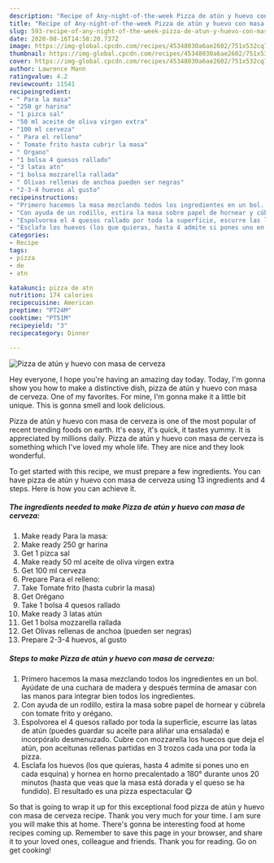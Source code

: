 ```yaml
---
description: "Recipe of Any-night-of-the-week Pizza de atún y huevo con masa de cerveza"
title: "Recipe of Any-night-of-the-week Pizza de atún y huevo con masa de cerveza"
slug: 593-recipe-of-any-night-of-the-week-pizza-de-atun-y-huevo-con-masa-de-cerveza
date: 2020-08-16T14:58:20.737Z
image: https://img-global.cpcdn.com/recipes/45348030a6ae2602/751x532cq70/pizza-de-atun-y-huevo-con-masa-de-cerveza-foto-principal.jpg
thumbnail: https://img-global.cpcdn.com/recipes/45348030a6ae2602/751x532cq70/pizza-de-atun-y-huevo-con-masa-de-cerveza-foto-principal.jpg
cover: https://img-global.cpcdn.com/recipes/45348030a6ae2602/751x532cq70/pizza-de-atun-y-huevo-con-masa-de-cerveza-foto-principal.jpg
author: Lawrence Mann
ratingvalue: 4.2
reviewcount: 11541
recipeingredient:
- " Para la masa"
- "250 gr harina"
- "1 pizca sal"
- "50 ml aceite de oliva virgen extra"
- "100 ml cerveza"
- " Para el relleno"
- " Tomate frito hasta cubrir la masa"
- " Organo"
- "1 bolsa 4 quesos rallado"
- "3 latas atn"
- "1 bolsa mozzarella rallada"
- " Olivas rellenas de anchoa pueden ser negras"
- "2-3-4 huevos al gusto"
recipeinstructions:
- "Primero hacemos la masa mezclando todos los ingredientes en un bol. Ayúdate de una cuchara de madera y después termina de amasar con las manos para integrar bien todos los ingredientes."
- "Con ayuda de un rodillo, estira la masa sobre papel de hornear y cúbrela con tomate frito y orégano."
- "Espolvorea el 4 quesos rallado por toda la superficie, escurre las latas de atún (puedes guardar su aceite para aliñar una ensalada) e incorpóralo desmenuzado. Cubre con mozzarella los huecos que deja el atún, pon aceitunas rellenas partidas en 3 trozos cada una por toda la pizza."
- "Esclafa los huevos (los que quieras, hasta 4 admite si pones uno en cada esquina) y hornea en horno precalentado a 180° durante unos 20 minutos (hasta que veas que la masa está dorada y el queso se ha fundido). El resultado es una pizza espectacular 😋"
categories:
- Recipe
tags:
- pizza
- de
- atn

katakunci: pizza de atn 
nutrition: 174 calories
recipecuisine: American
preptime: "PT24M"
cooktime: "PT51M"
recipeyield: "3"
recipecategory: Dinner

---
```



![Pizza de atún y huevo con masa de cerveza](https://img-global.cpcdn.com/recipes/45348030a6ae2602/751x532cq70/pizza-de-atun-y-huevo-con-masa-de-cerveza-foto-principal.jpg)

Hey everyone, I hope you're having an amazing day today. Today, I'm gonna show you how to make a distinctive dish, pizza de atún y huevo con masa de cerveza. One of my favorites. For mine, I'm gonna make it a little bit unique. This is gonna smell and look delicious.

Pizza de atún y huevo con masa de cerveza is one of the most popular of recent trending foods on earth. It's easy, it's quick, it tastes yummy. It is appreciated by millions daily. Pizza de atún y huevo con masa de cerveza is something which I've loved my whole life. They are nice and they look wonderful.




To get started with this recipe, we must prepare a few ingredients. You can have pizza de atún y huevo con masa de cerveza using 13 ingredients and 4 steps. Here is how you can achieve it.

<!--inarticleads1-->

##### The ingredients needed to make Pizza de atún y huevo con masa de cerveza:

1. Make ready  Para la masa:
1. Make ready 250 gr harina
1. Get 1 pizca sal
1. Make ready 50 ml aceite de oliva virgen extra
1. Get 100 ml cerveza
1. Prepare  Para el relleno:
1. Take  Tomate frito (hasta cubrir la masa)
1. Get  Orégano
1. Take 1 bolsa 4 quesos rallado
1. Make ready 3 latas atún
1. Get 1 bolsa mozzarella rallada
1. Get  Olivas rellenas de anchoa (pueden ser negras)
1. Prepare 2-3-4 huevos, al gusto




<!--inarticleads2-->

##### Steps to make Pizza de atún y huevo con masa de cerveza:

1. Primero hacemos la masa mezclando todos los ingredientes en un bol. Ayúdate de una cuchara de madera y después termina de amasar con las manos para integrar bien todos los ingredientes.
1. Con ayuda de un rodillo, estira la masa sobre papel de hornear y cúbrela con tomate frito y orégano.
1. Espolvorea el 4 quesos rallado por toda la superficie, escurre las latas de atún (puedes guardar su aceite para aliñar una ensalada) e incorpóralo desmenuzado. Cubre con mozzarella los huecos que deja el atún, pon aceitunas rellenas partidas en 3 trozos cada una por toda la pizza.
1. Esclafa los huevos (los que quieras, hasta 4 admite si pones uno en cada esquina) y hornea en horno precalentado a 180° durante unos 20 minutos (hasta que veas que la masa está dorada y el queso se ha fundido). El resultado es una pizza espectacular 😋




So that is going to wrap it up for this exceptional food pizza de atún y huevo con masa de cerveza recipe. Thank you very much for your time. I am sure you will make this at home. There's gonna be interesting food at home recipes coming up. Remember to save this page in your browser, and share it to your loved ones, colleague and friends. Thank you for reading. Go on get cooking!
